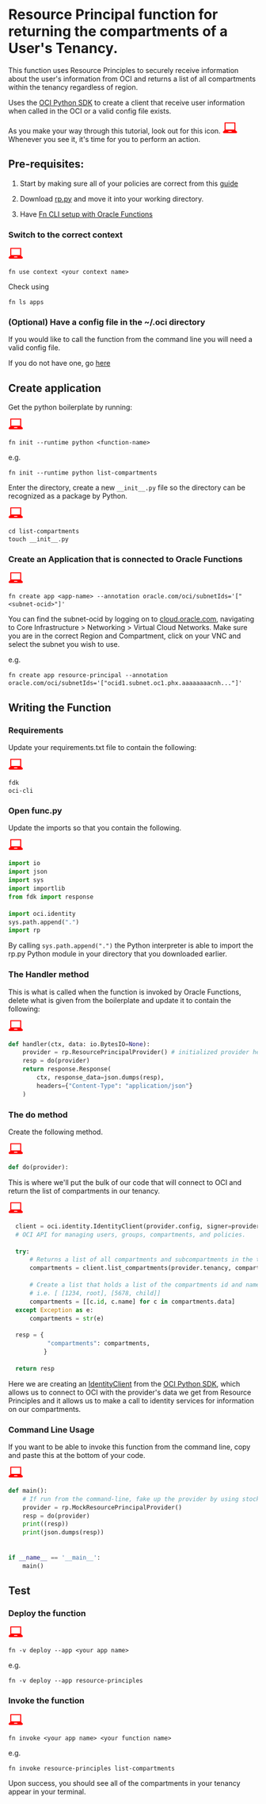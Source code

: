 # Resource Principal function for returning the compartments of a User's Tenancy.

This function uses Resource Principles to securely receive information about the user's information from OCI and returns a list of all compartments within the tenancy regardless of region.

  Uses the [OCI Python SDK](https://oracle-cloud-infrastructure-python-sdk.readthedocs.io/en/latest/index.html) to create a client that receive user information when called in the OCI or a valid config file exists.

  As you make your way through this tutorial, look out for this icon. ![user input icon](https://raw.githubusercontent.com/arodri202/oci-rp-list-compartments/master/images/userinput.png) Whenever you see it, it's time for you to perform an action.


Pre-requisites:
---------------
  1. Start by making sure all of your policies are correct from this [guide](https://preview.oci.oraclecorp.com/iaas/Content/Functions/Tasks/functionscreatingpolicies.htm?tocpath=Services%7CFunctions%7CPreparing%20for%20Oracle%20Functions%7CConfiguring%20Your%20Tenancy%20for%20Function%20Development%7C_____4)

  2. Download [rp.py](https://github.com/arodri202/oci-rp-list-compartments/blob/master/rp.py) and move it into your working directory.

  3. Have [Fn CLI setup with Oracle Functions](https://preview.oci.oraclecorp.com/iaas/Content/Functions/Tasks/functionsconfiguringclient.htm?tocpath=Services%7CFunctions%7CPreparing%20for%20Oracle%20Functions%7CConfiguring%20Your%20Client%20Environment%20for%20Function%20Development%7C_____0)

### Switch to the correct context
  ![user input icon](https://raw.githubusercontent.com/arodri202/oci-rp-list-compartments/master/images/userinput.png)
  ```
  fn use context <your context name>
  ```
  Check using
  ```
  fn ls apps
  ```

### (Optional) Have a config file in the ~/.oci directory
  If you would like to call the function from the command line you will need a valid config file.

  If you do not have one, go [here](https://preview.oci.oraclecorp.com/iaas/Content/Functions/Tasks/functionsconfigureocicli.htm?tocpath=Services%7CFunctions%7CPreparing%20for%20Oracle%20Functions%7CConfiguring%20Your%20Client%20Environment%20for%20Function%20Development%7C_____2)

Create application
------------------
  Get the python boilerplate by running:

  ![user input icon](https://raw.githubusercontent.com/arodri202/oci-rp-list-compartments/master/images/userinput.png)
  ```
  fn init --runtime python <function-name>
  ```
  e.g.
  ```
  fn init --runtime python list-compartments
  ```
  Enter the directory, create a new `__init__.py` file so the directory can be recognized as a package by Python.

  ![user input icon](https://raw.githubusercontent.com/arodri202/oci-rp-list-compartments/master/images/userinput.png)
  ```
  cd list-compartments
  touch __init__.py
  ```

### Create an Application that is connected to Oracle Functions
  ![user input icon](https://raw.githubusercontent.com/arodri202/oci-rp-list-compartments/master/images/userinput.png)
  ```
  fn create app <app-name> --annotation oracle.com/oci/subnetIds='["<subnet-ocid>"]'
  ```
  You can find the subnet-ocid by logging on to [cloud.oracle.com](https://cloud.oracle.com/en_US/sign-in), navigating to Core Infrastructure > Networking > Virtual Cloud Networks. Make sure you are in the correct Region and Compartment, click on your VNC and select the subnet you wish to use.

  e.g.
  ```
  fn create app resource-principal --annotation oracle.com/oci/subnetIds='["ocid1.subnet.oc1.phx.aaaaaaaacnh..."]'
  ```

Writing the Function
------------------
### Requirements
  Update your requirements.txt file to contain the following:

  ![user input icon](https://raw.githubusercontent.com/arodri202/oci-rp-list-compartments/master/images/userinput.png)
  ```
  fdk
  oci-cli
  ```

### Open func.py
  Update the imports so that you contain the following.

  ![user input icon](https://raw.githubusercontent.com/arodri202/oci-rp-list-compartments/master/images/userinput.png)
  ```python
  import io
  import json
  import sys
  import importlib
  from fdk import response

  import oci.identity
  sys.path.append(".")
  import rp
  ```

  By calling `sys.path.append(".")` the Python interpreter is able to import the rp.py Python module in your directory that you downloaded earlier.

### The Handler method
  This is what is called when the function is invoked by Oracle Functions, delete what is given from the boilerplate and update it to contain the following:

  ![user input icon](https://raw.githubusercontent.com/arodri202/oci-rp-list-compartments/master/images/userinput.png)
  ```python
  def handler(ctx, data: io.BytesIO=None):
      provider = rp.ResourcePrincipalProvider() # initialized provider here
      resp = do(provider)
      return response.Response(
          ctx, response_data=json.dumps(resp),
          headers={"Content-Type": "application/json"}
      )
  ```

### The do method
  Create the following method.

  ![user input icon](https://raw.githubusercontent.com/arodri202/oci-rp-list-compartments/master/images/userinput.png)
  ```python
  def do(provider):
  ```
  This is where we'll put the bulk of our code that will connect to OCI and return the list of compartments in our tenancy.

  ![user input icon](https://raw.githubusercontent.com/arodri202/oci-rp-list-compartments/master/images/userinput.png)
  ```python
    client = oci.identity.IdentityClient(provider.config, signer=provider.signer)
    # OCI API for managing users, groups, compartments, and policies.

    try:
        # Returns a list of all compartments and subcompartments in the tenancy (root compartment)
        compartments = client.list_compartments(provider.tenancy, compartment_id_in_subtree=True, access_level='ANY')

        # Create a list that holds a list of the compartments id and name next to each other.
        # i.e. [ [1234, root], [5678, child]]
        compartments = [[c.id, c.name] for c in compartments.data]
    except Exception as e:
        compartments = str(e)

    resp = {
             "compartments": compartments,
            }

    return resp
  ```
  Here we are creating an [IdentityClient](https://oracle-cloud-infrastructure-python-sdk.readthedocs.io/en/latest/api/identity/client/oci.identity.IdentityClient.html) from the [OCI Python SDK](https://oracle-cloud-infrastructure-python-sdk.readthedocs.io/en/latest/index.html), which allows us to connect to OCI with the provider's data we get from Resource Principles and it allows us to make a call to identity services for information on our compartments.

### Command Line Usage
  If you want to be able to invoke this function from the command line, copy and paste this at the bottom of your code.

  ![user input icon](https://raw.githubusercontent.com/arodri202/oci-rp-list-compartments/master/images/userinput.png)
  ```python
  def main():
      # If run from the command-line, fake up the provider by using stock user credentials
      provider = rp.MockResourcePrincipalProvider()
      resp = do(provider)
      print((resp))
      print(json.dumps(resp))


  if __name__ == '__main__':
      main()

  ```
Test
----
### Deploy the function

  ![user input icon](https://raw.githubusercontent.com/arodri202/oci-rp-list-compartments/master/images/userinput.png)
  ```
  fn -v deploy --app <your app name>
  ```

  e.g.

  ```
  fn -v deploy --app resource-principles
  ```

### Invoke the function

  ![user input icon](https://raw.githubusercontent.com/arodri202/oci-rp-list-compartments/master/images/userinput.png)
  ```
  fn invoke <your app name> <your function name>
  ```

  e.g.

  ```
  fn invoke resource-principles list-compartments
  ```
  Upon success, you should see all of the compartments in your tenancy appear in your terminal.
